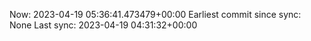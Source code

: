 Now: 2023-04-19 05:36:41.473479+00:00 Earliest commit since sync: None Last sync: 2023-04-19 04:31:32+00:00
